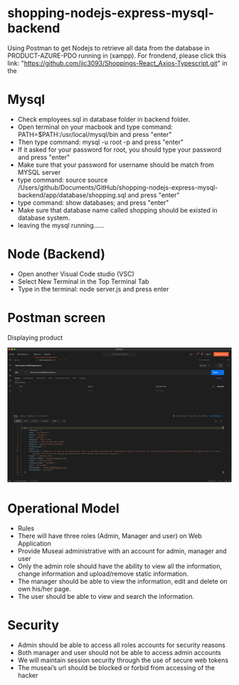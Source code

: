 # shopping-nodejs-express-mysql-backend
Using Postman to get Nodejs to retrieve all data from the database in PRODUCT-AZURE-PDO running in (xampp). For frondend, please click this link: "https://github.com/ijc3093/Shoppings-React_Axios-Typescript.git" in the


# Mysql
- Check employees.sql in database folder in backend folder.
- Open terminal on your macbook and type command: PATH=$PATH:/usr/local/mysql/bin and press "enter"
- Then type command: mysql -u root -p and press "enter"
- If it asked for your password for root, you should type your password and press "enter"
- Make sure that your password for username should be match from MYSQL server
- type command: source source /Users/github/Documents/GitHub/shopping-nodejs-express-mysql-backend/app/database/shopping.sql and press "enter"
- type command: show databases; and press "enter"
- Make sure that database name called shopping should be existed in database system.
- leaving the mysql running......


# Node (Backend) 
- Open another Visual Code studio (VSC)
- Select New Terminal in the Top Terminal Tab
- Type in the terminal: node server.js and press enter

# Postman screen
Displaying product

![Screenshot](https://github.com/ijc3093/shopping-nodejs-express-mysql-backend/blob/master/images/Display.png)

# Operational Model
-	Rules
-	There will have three roles (Admin, Manager and user) on Web Application
-	Provide Museai administrative with an account for admin, manager and user
-	Only the admin role should have the ability to view all the information, change information and upload/remove static information.
-	The manager should be able to view the information, edit and delete on own his/her page.
-	The user should be able to view and search the information.

# Security
-	Admin should be able to access all roles accounts for security reasons
-	Both manager and user should not be able to access admin accounts
-	We will maintain session security through the use of secure web tokens
-	The museai’s url should be blocked or forbid from accessing of the hacker

